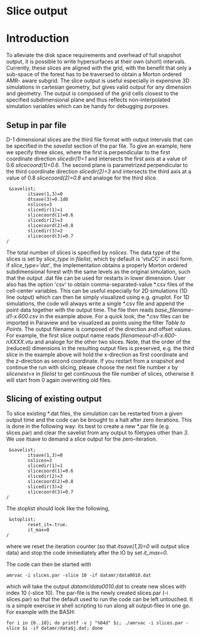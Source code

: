 # Slice output

# Introduction

To alleviate the disk space requirements and overhead of full snapshot output,
it is possible to write hypersurfaces at their own (short) intervals.
Currently, these slices are aligned with the grid, with the benefit that only
a sub-space of the forest has to be traversed to obtain a Morton ordered AMR-
aware subgrid. The slice output is useful especially in expensive 3D
simulations in cartesian geometry, but gives valid output for any dimension
and geometry. The output is composed of the grid cells closest to the
specified subdimensional plane and thus reflects non-interpolated simulation
variables which can be handy for debugging purposes.

## Setup in par file

D-1 dimensional slices are the third file format with output intervals that
can be specified in the _savelist_ section of the par file. To give an
example, here we specify three slices, where the first is perpendicular to the
first coordinate direction _slicedir(1)=1_ and intersects the first axis at
a value of 0.6 _slicecoord(1)=0.6_. The second plane is parametrized
perpendicular to the third coordinate direction _slicedir(2)=3_ and
intersects the third axis at a value of 0.8 _slicecoord(2)=0.8_ and analoge
for the third slice.

     &savelist;
            itsave(1,3)=0
            dtsave(3)=0.1d0
            nslices=3
            slicedir(1)=1
            slicecoord(1)=0.6
            slicedir(2)=3
            slicecoord(2)=0.8
            slicedir(3)=2
            slicecoord(3)=0.7
    /

The total number of slices is specified by _nslices_. 
The data type of the slices is set by _slice_type_ in _filelist_, which by
default is 'vtuCC' in ascii form. if _slice_type='dat'_, the implementation
obtains a properly Morton ordered subdimensional forest with the same levels
as the original simulation, such that the output .dat file can be used for 
restarts in lower dimension. User also has the option 'csv' to obtain 
comma-separated-value *.csv files of the cell-center variables. This can be
useful especially for 2D simulations (1D line output) which can then be 
simply visualized using e.g. gnuplot. For 1D simulations, the code will always 
write a single *.csv file and append the point data together with the output 
time. The file then reads _base_filename-d1-x.600.csv_ in the example above. 
For a quick look, the *.csv files can be imported in Paraview and be 
visualized as points using the filter _Table to Points_. 
The output filename is composed of the direction
and offset values. For example, the first slice output name reads
_filenameout-d1-x.600-nXXXX.vtu_ and analoge for the other two slices.
Note, that the order of the (reduced) dimensions in the resulting output files
is preserved, e.g. the third slice in the example above will hold the
x-direction as first coordinate and the z-direction as second coordinate. 
If you restart from a snapshot and continue the run with slicing, please
choose the next file number _x_ by  _slicenext=x_ in _filelist_ to get continuous 
the file number of slices, otherwise it will start from 0 again overwriting old
files.

## Slicing of existing output

To slice existing *.dat files, the simulation can be restarted from a given
output time and the code can be brought to a halt after zero iterations. This
is done in the following way: its best to create a new *.par file (e.g.
slices.par) and clear the savelist from any output to filetypes other than
_3_. We use itsave to demand a slice output for the zero-iteration.

     &savelist;
            itsave(1,3)=0
            nslices=3
            slicedir(1)=1
            slicecoord(1)=0.6
            slicedir(2)=3
            slicecoord(2)=0.8
            slicedir(3)=2
            slicecoord(3)=0.7
    /

The stoplist should look like the following,

     &stoplist;
            reset_it=.true.
            it_max=0
    /

where we reset the iteration counter (so that _itsave(1,3)=0_ will output
slice data) and stop the code immediately after the IO by set _it_max=0_.

The code can then be started with

    amrvac -i slices.par -slice 10 -if datamr/data0010.dat

which will take the output _datamr/data0010.dat_ 
to create new slices with index 10 (-slice 10). The par-file is
the newly created slices.par (-i slices.par) so that the default used to run
the code can be left untouched. It is a simple exercise in shell scripting to
run along all output-files in one go. For example with the BASH:

    for i in {0..10}; do printf -v j "%04d" $i; ./amrvac -i slices.par -slice $i -if datamr/data$j.dat; done

